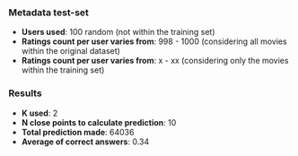 ### Metadata test-set

- **Users used**: 100 random (not within the training set)
- **Ratings count per user varies from**: 998 - 1000 (considering all movies within the original dataset)
- **Ratings count per user varies from**: x - xx (considering only the movies within the training set)

### Results
- **K used**: 2
- **N close points to calculate prediction**: 10
- **Total prediction made**: 64036
- **Average of correct answers**: 0.34





